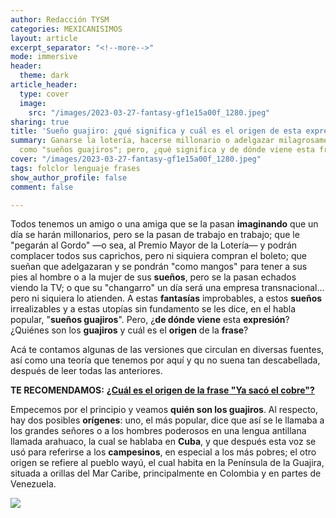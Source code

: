 ```yaml
---
author: Redacción TYSM
categories: MEXICANISIMOS
layout: article
excerpt_separator: "<!--more-->"
mode: immersive
header:
  theme: dark
article_header:
  type: cover
  image:
    src: "/images/2023-03-27-fantasy-gf1e15a00f_1280.jpeg"
sharing: true
title: 'Sueño guajiro: ¿qué significa y cuál es el origen de esta expresión?'
summary: Ganarse la lotería, hacerse millonario o adelgazar milagrosamente califican
  como "sueños guajiros"; pero, ¿qué significa y de dónde viene esta frase?
cover: "/images/2023-03-27-fantasy-gf1e15a00f_1280.jpeg"
tags: folclor lenguaje frases
show_author_profile: false
comment: false

---
```

Todos tenemos un amigo o una amiga que se la pasan **imaginando** que un día se harán millonarios, pero se la pasan de trabajo en trabajo; que le "pegarán al Gordo" —o sea, al Premio Mayor de la Lotería— y podrán complacer todos sus caprichos, pero ni siquiera compran el boleto; que sueñan que adelgazaran y se pondrán "como mangos" para tener a sus pies al hombre o a la mujer de sus **sueños**, pero se la pasan echados viendo la TV; o que su "changarro" un día será una empresa transnacional… pero ni siquiera lo atienden. A estas **fantasías**  improbables, a estos **sueños** irrealizables y a estas utopías sin fundamento se les dice, en el habla popular, "**sueños guajiros**". Pero, ¿**de dónde viene** esta **expresión**? ¿Quiénes son los **guajiros** y cuál es el **origen** de la **frase**?

Acá te contamos algunas de las versiones que circulan en diversas fuentes, así como una teoría que tenemos por aquí y qu no suena tan descabellada, después de leer todas las anteriores.

**TE RECOMENDAMOS:** [**¿Cuál es el origen de la frase "Ya sacó el cobre"?**](https://blog.tonoysumariachi.com/mexicanisimos/2022/04/22/cual-es-el-origen-de-la-frase-popular-ya-saco-el-cobre.html)

Empecemos por el principio y veamos **quién son los guajiros**. Al respecto, hay dos posibles **orígenes**: uno, el más popular, dice que así se le llamaba a los grandes señores o a los hombres poderosos en una lengua antillana llamada arahuaco, la cual se hablaba en **Cuba**, y que después esta voz se usó para referirse a los **campesinos**, en especial a los más pobres; el otro origen se refiere al pueblo wayú, el cual habita en la Península de la Guajira, situada a orillas del Mar Caribe, principalmente en Colombia y en partes de Venezuela.

![](https://upload.wikimedia.org/wikipedia/commons/thumb/c/cb/CAMELLON_Y_MOCHILAS.JPG/1024px-CAMELLON_Y_MOCHILAS.JPG)